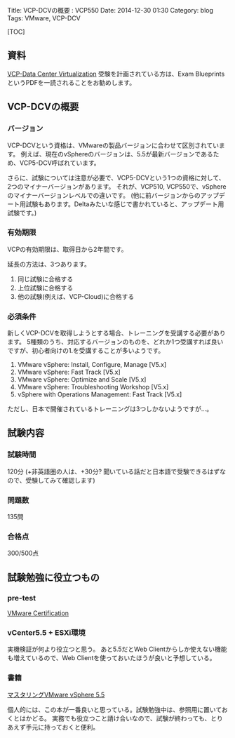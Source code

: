 Title: VCP-DCVの概要 : VCP550
Date: 2014-12-30 01:30
Category: blog
Tags: VMware, VCP-DCV

[TOC]

## 資料
[VCP-Data Center Virtualization](https://mylearn.vmware.com/mgrReg/plan.cfm?plan=12457)
受験を計画されている方は、Exam Blueprints というPDFを一読されることをお勧めします。

## VCP-DCVの概要
### バージョン
VCP-DCVという資格は、VMwareの製品バージョンに合わせて区別されています。
例えば、現在のvSphereのバージョンは、5.5が最新バージョンであるため、VCP5-DCV呼ばれています。

さらに、試験については注意が必要で、VCP5-DCVという1つの資格に対して、2つのマイナーバージョンがあります。
それが、VCP510, VCP550で、vSphereのマイナーバージョンレベルでの違いです。
(他に前バージョンからのアップデート用試験もあります。Deltaみたいな感じで書かれていると、アップデート用試験です。)

### 有効期限
VCPの有効期限は、取得日から2年間です。

延長の方法は、3つあります。
1. 同じ試験に合格する
2. 上位試験に合格する
3. 他の試験(例えば、VCP-Cloud)に合格する

### 必須条件
新しくVCP-DCVを取得しようとする場合、トレーニングを受講する必要があります。
5種類のうち、対応するバージョンのものを、どれか1つ受講すれば良いですが、初心者向けの1.を受講することが多いようです。

1. VMware vSphere: Install, Configure, Manage [V5.x]
2. VMware vSphere: Fast Track [V5.x]
3. VMware vSphere: Optimize and Scale [V5.x]
4. VMware vSphere: Troubleshooting Workshop [V5.x]
5. vSphere with Operations Management: Fast Track [V5.x]

ただし、日本で開催されているトレーニングは3つしかないようですが...。

## 試験内容
### 試験時間
120分
(+非英語圏の人は、+30分? 聞いている話だと日本語で受験できるはずなので、受験してみて確認します)
### 問題数
135問
### 合格点
300/500点

## 試験勉強に役立つもの
### pre-test
[VMware Certification](http://mylearn.vmware.com/mgrSurvey/assessLogin.cfm?item=24908&refer=0&p=0&ui=www_cert)

### vCenter5.5 + ESXi環境
実機検証が何より役立つと思う。
あと5.5だとWeb Clientからしか使えない機能も増えているので、Web Clientを使っておいたほうが良いと予想している。

### 書籍
[マスタリングVMware vSphere 5.5](http://www.amazon.co.jp/gp/product/4798136808?adid=0GAHXG5HH7D1X9B0CH58&camp=1027&creative=7407&creativeASIN=4798136808&linkCode=as4&tag=test045d2-22)

個人的には、この本が一番良いと思っている。試験勉強中は、参照用に置いておくとはかどる。
実務でも役立つこと請け合いなので、試験が終わっても、とりあえず手元に持っておくと便利。
